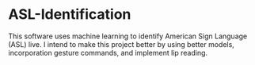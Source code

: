 # ASL-Identification
This software uses machine learning to identify American Sign Language (ASL) live. I intend to make this project better by using better models, incorporation gesture commands, and implement lip reading. 

